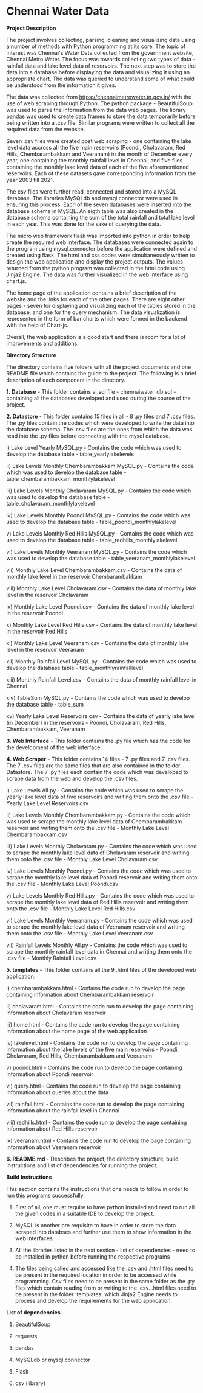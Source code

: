 # Chennai Water Data


**Project Description**

The project involves collecting, parsing, cleaning and visualizing data using a number of methods with Python programming at its core. The topic of interest was Chennai's Water Data collected from the government website, Chennai Metro Water. The focus was towards collecting two types of data - rainfall data and lake level data of reservoirs. The next step was to store the data into a database before displaying the data and visualizing it using an appropriate chart. The data was queried to understand some of what could be understood from the information it gives. 

The data was collected from https://chennaimetrowater.tn.gov.in/ with the use of web scraping through Python. The python package - BeautifulSoup was used to parse the information from the data web pages. The library pandas was used to create data frames to store the data temporarily before being written into a .csv file. Similar programs were written to collect all the required data from the website. 

Seven .csv files were created post web scraping - one containing the lake level data accross all the five main reservoirs (Poondi, Cholavaram, Red Hills, Chembarambakkam and Veeranam) in the month of December every year, one containing the monthly rainfall level in Chennai, and five files containing the monthly lake level data of each of the five aforementioned reservoirs. Each of these datasets gave corresponding information from the year 2003 till 2021. 

The csv files were further read, connected and stored into a MySQL database. The libraries MySQLdb and mysql.connector were used in ensuring this process. Each of the seven databases were inserted into the database schema in MySQL. An eigth table was also created in the database schema containing the sum of the total rainfall and total lake level in each year. This was done for the sake of querying the data. 

The micro web framework flask was imported into python in order to help create the required web interface. The databases were connected again to the program using mysql.connector before the application were defined and created using flask. The html and css codes were simultaneously written to design the web application and display the project outputs. The values returned from the python program was collected in the html code using Jinja2 Engine. The data was further visualized in the web interface using chart.js.

The home page of the application contains a brief description of the website and the links for each of the other pages. There are eight other pages - seven for displaying and visualizing each of the tables stored in the database, and one for the query mechanism. The data visualization is represented in the form of bar charts which were formed in the backend with the help of Chart-js. 

Overall, the web application is a good start and there is room for a lot of improvements and additions. 



**Directory Structure**

The directory contains five folders with all the project documents and one README file which contains the guide to the project. The following is a brief description of each component in the directory. 

**1. Database** - This folder contains a .sql file - chennaiwater_db.sql - containing all the databases developed and used during the course of the project. 

**2. Datastore** - This folder contains 15 files in all - 8 .py files and 7 .csv files. The .py files contain the codes which were developed to write the data into the database schema. The .csv files are the ones from which the data was read into the .py files before connecting with the mysql database. 

i) Lake Level Yearly MySQL.py - Contains the code which was used to develop the database table - 	table_yearlylakelevels

ii) Lake Levels Monthly Chembarambakkam MySQL.py - Contains the code which was used to develop the database table - 	table_chembarambakkam_monthlylakelevel

iii) Lake Levels Monthly Cholavaram MySQL.py - Contains the code which was used to develop the database table - 	table_cholavaram_monthlylakelevel

iv) Lake Levels Monthly Poondi MySQL.py - Contains the code which was used to develop the database table - 	table_poondi_monthlylakelevel

v) Lake Levels Monthly Red Hills MySQL.py - Contains the code which was used to develop the database table - 	table_redhills_monthlylakelevel

vi) Lake Levels Monthly Veeranam MySQL.py - Contains the code which was used to develop the database table - 	table_veeranam_monthlylakelevel

vii) Monthly Lake Level Chembarambakkam.csv - Contains the data of monthly lake level in the reservoir Chembarambakkam

viii) Monthly Lake Level Cholavaram.csv - Contains the data of monthly lake level in the reservoir Cholavaram

ix) Monthly Lake Level Poondi.csv - Contains the data of monthly lake level in the reservoir Poondi

x) Monthly Lake Level Red Hills.csv - Contains the data of monthly lake level in the reservoir Red Hills

xi) Monthly Lake Level Veeranam.csv - Contains the data of monthly lake level in the reservoir Veeranam

xii) Monthly Rainfall Level MySQL.py - Contains the code which was used to develop the database table - 		table_monthlyrainfalllevel

xiii) Monthly Rainfall Level.csv - Contains the data of monthly rainfall level in Chennai

xiv) TableSum MySQL.py - Contains the code which was used to develop the database table - 		table_sum

xv) Yearly Lake Level Reservoirs.csv - Contains the data of yearly lake level (in December) in the reservoirs - Poondi, Cholavaram, Red Hills, Chembarambakkam, Veeranam

**3. Web Interface** - This folder contains the .py file which has the code for the development of the web interface. 

**4. Web Scraper** - This folder contains 14 files - 7 .py files and 7 .csv files. The 7 .csv files are the same files that are also contained in the folder - Datastore. The 7 .py files each contain the code which was developed to scrape data from the web and develop the .csv files. 

i) Lake Levels All.py - Contains the code which was used to scrape the yearly lake level data of five reservoirs and writing them onto the .csv file - Yearly Lake Level Reservoirs.csv

ii) Lake Levels Monthly Chembarambakkam.py - Contains the code which was used to scrape the monthly lake level data of Chembarambakkam reservoir and writing them onto the .csv file - Monthly Lake Level Chembarambakkam.csv

iii) Lake Levels Monthly Cholavaram.py - Contains the code which was used to scrape the monthly lake level data of Cholavaram reservoir and writing them onto the .csv file - Monthly Lake Level Cholavaram.csv

iv) Lake Levels Monthly Poondi.py - Contains the code which was used to scrape the monthly lake level data of Poondi reservoir and writing them onto the .csv file - Monthly Lake Level Poondi.csv

v) Lake Levels Monthly Red Hills.py - Contains the code which was used to scrape the monthly lake level data of Red Hills reservoir and writing them onto the .csv file - Monthly Lake Level Red Hills.csv

vi) Lake Levels Monthly Veeranam.py - Contains the code which was used to scrape the monthly lake level data of Veeranam reservoir and writing them onto the .csv file - Monthly Lake Level Veeranam.csv

vii) Rainfall Levels Monthly All.py - Contains the code which was used to scrape the monthly rainfall level data in Chennai and writing them onto the .csv file - Monthly Rainfall Level.csv

**5. templates** - This folder contains all the 9 .html files of the developed web application. 

i) chembarambakkam.html - Contains the code run to develop the page containing information about Chembarambakkam reservoir

ii) cholavaram.html - Contains the code run to develop the page containing information about Cholavaram reservoir

iii) home.html - Contains the code run to develop the page containing information about the home page of the web application

iv) lakelevel.html - Contains the code run to develop the page containing information about the lake levels of the five main reservoirs - Poondi, Cholavaram, Red Hills, Chembarambakkam and Veeranam

v) poondi.html - Contains the code run to develop the page containing information about Poondi reservoir

vi) query.html - Contains the code run to develop the page containing information about queries about the data

vii) rainfall.html - Contains the code run to develop the page containing information about the rainfall level in Chennai

viii) redhills.html - Contains the code run to develop the page containing information about Red Hills reservoir

ix) veeranam.html - Contains the code run to develop the page containing information about Veeranam reservoir

**6. README.md** - Describes the project, the directory structure, build instructions and list of dependencies for running the project. 


**Build Instructions**

This section contains the instructions that one needs to follow in order to run this programs successfully. 

1. First of all, one must require to have python installed and need to run all the given codes in a suitable IDE to develop the project. 

2. MySQL is another pre requisite to have in order to store the data scraped into databses and further use them to show information in the web interfaces. 

3. All the libraries listed in the next sextion - list of dependencies - need to be installed in python before running the respective programs

4. The files being called and accessed like the .csv and .html files need to be present in the required location in order to be accessed while programming. Csv files need to be present in the same folder as the .py files which contain reading from or writing to the .csv. .html files need to be present in the folder 'templates' which Jinja2 Engine needs to process and develop the requirements for the web application. 


**List of dependencies**

1. BeautifulSoup

2. requests

3. pandas

4. MySQLdb or mysql.connector

5. Flask

6. csv (library)


